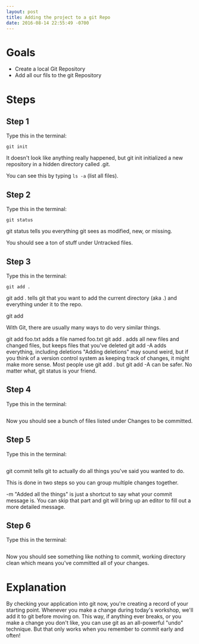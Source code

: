 ```yaml
---
layout: post
title: Adding the project to a git Repo
date: 2016-08-14 22:55:49 -0700
---
```


# Goals
  * Create a local Git Repository
  * Add all our fils to the git Repository

# Steps
## Step 1

Type this in the terminal:
```
git init
```

It doesn't look like anything really happened, but git init initialized a new repository in a hidden directory called .git.

You can see this by typing `ls -a` (list all files).
## Step 2

Type this in the terminal:
```
git status
```

git status tells you everything git sees as modified, new, or missing.

You should see a ton of stuff under Untracked files.

## Step 3
Type this in the terminal:
```
git add .
```
git add . tells git that you want to add the current directory (aka .) and everything under it to the repo.

<div class="infobox">
git add

With Git, there are usually many ways to do very similar things.

git add foo.txt adds a file named foo.txt
git add . adds all new files and changed files, but keeps files that you've deleted
git add -A adds everything, including deletions
"Adding deletions" may sound weird, but if you think of a version control system as keeping track of changes, it might make more sense. Most people use git add . but git add -A can be safer. No matter what, git status is your friend.
</div>

## Step 4
Type this in the terminal:
```git status
```
Now you should see a bunch of files listed under Changes to be committed.

## Step 5
Type this in the terminal:
```git commit -m "Added all the things"
```
git commit tells git to actually do all things you've said you wanted to do.

This is done in two steps so you can group multiple changes together.

-m "Added all the things" is just a shortcut to say what your commit message is. You can skip that part and git will bring up an editor to fill out a more detailed message.

## Step 6
Type this in the terminal:
```git status
```
Now you should see something like nothing to commit, working directory clean which means you've committed all of your changes.

# Explanation
By checking your application into git now, you're creating a record of your starting point. Whenever you make a change during today's workshop, we'll add it to git before moving on. This way, if anything ever breaks, or you make a change you don't like, you can use git as an all-powerful "undo" technique. But that only works when you remember to commit early and often!
